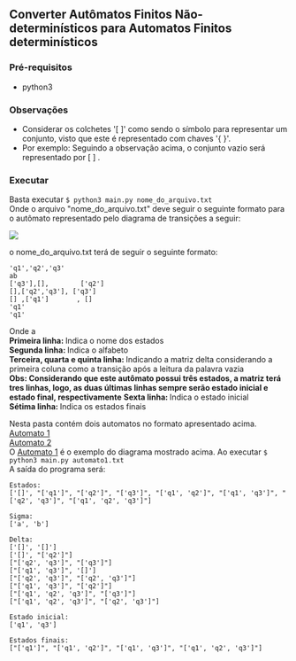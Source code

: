 ## Converter Autômatos Finitos Não-determinísticos para Automatos Finitos determinísticos

### Pré-requisitos
* python3
### Observações
* Considerar os colchetes '[ ]' como sendo o símbolo para representar um conjunto, visto que este é representado com chaves '{ }'.
* Por exemplo: Seguindo a observação acima, o conjunto vazio será representado por [ ] .
### Executar
Basta executar <code>$ python3 main.py nome_do_arquivo.txt</code><br>
Onde o arquivo "nome_do_arquivo.txt" deve seguir o seguinte formato para o autômato representado
pelo diagrama de transições a seguir:

<image src="afn.png"></image>

o nome_do_arquivo.txt terá de seguir o seguinte formato:

    'q1','q2','q3'
    ab
    ['q3'],[],        ['q2']
    [],['q2','q3'], ['q3']
    [] ,['q1']       , []
    'q1'
    'q1'
Onde a<br>
<b>Primeira linha: </b>Indica o nome dos estados<br>
<b>Segunda linha: </b>Indica o alfabeto<br>
<b>Terceira, quarta e quinta linha: </b>Indicando a matriz delta considerando a primeira coluna como a transição após a leitura da palavra vazia<br>
<b>Obs: Considerando que este autômato possui três estados, a matriz terá tres linhas, logo, as duas últimas linhas sempre serão estado inicial e estado final, respectivamente</b>
<b>Sexta linha: </b> Indica o estado inicial<br>
<b>Sétima linha: </b> Indica os estados finais<br>

Nesta pasta contém dois automatos no formato apresentado acima.
[Automato 1](automato1.txt)<br/>
[Automato 2](automato1.txt)<br/>
O [Automato 1](automato1.txt) é o exemplo do diagrama mostrado acima. Ao executar <code>$ python3 main.py automato1.txt</code><br>
A saída do programa será:


	Estados:
	['[]', "['q1']", "['q2']", "['q3']", "['q1', 'q2']", "['q1', 'q3']", "['q2', 'q3']", "['q1', 'q2', 'q3']"]

	Sigma:
	['a', 'b']

	Delta:
	['[]', '[]']
	['[]', "['q2']"]
	["['q2', 'q3']", "['q3']"]
	["['q1', 'q3']", '[]']
	["['q2', 'q3']", "['q2', 'q3']"]
	["['q1', 'q3']", "['q2']"]
	["['q1', 'q2', 'q3']", "['q3']"]
	["['q1', 'q2', 'q3']", "['q2', 'q3']"]

	Estado inicial:
	['q1', 'q3']

	Estados finais:
	["['q1']", "['q1', 'q2']", "['q1', 'q3']", "['q1', 'q2', 'q3']"]
